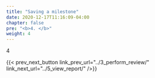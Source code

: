 ```yaml
---
title: "Saving a milestone"
date: 2020-12-17T11:16:09-04:00
chapter: false
pre: "<b>4. </b>"
weight: 4
---
```


4

{{< prev_next_button link_prev_url="../3_perform_review/" link_next_url="../5_view_report/" />}}

